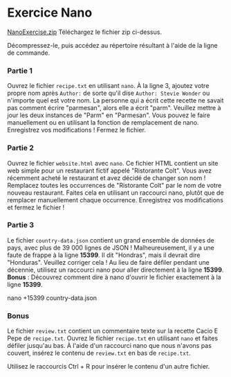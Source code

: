 # Exercice Nano

[NanoExercise.zip](./NanoExercise.zip)
Téléchargez le fichier zip ci-dessus.

Décompressez-le, puis accédez au répertoire résultant à l'aide de la ligne de commande.

### Partie 1

Ouvrez le fichier `recipe.txt` en utilisant `nano`.
À la ligne 3, ajoutez votre propre nom après `Author:` de sorte qu'il dise `Author: Stevie Wonder` ou n'importe quel est votre nom.
La personne qui a écrit cette recette ne savait pas comment écrire "parmesan", alors elle a écrit "parm". Veuillez mettre à jour les deux instances de "Parm" en "Parmesan". Vous pouvez le faire manuellement ou en utilisant la fonction de remplacement de nano.
Enregistrez vos modifications ! Fermez le fichier.

### Partie 2

Ouvrez le fichier `website.html` avec `nano`.
Ce fichier HTML contient un site web simple pour un restaurant fictif appelé "Ristorante Colt". Vous avez récemment acheté le restaurant et avez décidé de changer son nom ! Remplacez toutes les occurrences de "Ristorante Colt" par le nom de votre nouveau restaurant. Faites cela en utilisant un raccourci nano, plutôt que de remplacer manuellement chaque occurrence.
Enregistrez vos modifications et fermez le fichier !

### Partie 3

Le fichier `country-data.json` contient un grand ensemble de données de pays, avec plus de 39 000 lignes de JSON !
Malheureusement, il y a une faute de frappe à la ligne **15399**. Il dit "Hondras", mais il devrait dire "Honduras". Veuillez corriger cela ! Au lieu de faire défiler pendant une décennie, utilisez un raccourci nano pour aller directement à la ligne **15399**.
**Bonus** : Découvrez comment dire à nano d'ouvrir le fichier exactement à la ligne **15399**.

nano +15399 country-data.json

### Bonus

Le fichier `review.txt` contient un commentaire texte sur la recette Cacio E Pepe de `recipe.txt`.
Ouvrez le fichier `recipe.txt` en utilisant `nano` et faites défiler jusqu'au bas.
À l'aide d'un raccourci nano que nous n'avons pas couvert, insérez le contenu de `review.txt` en bas de `recipe.txt`.

Utilisez le raccourcis Ctrl + R pour insérer le contenu d'un autre fichier.
